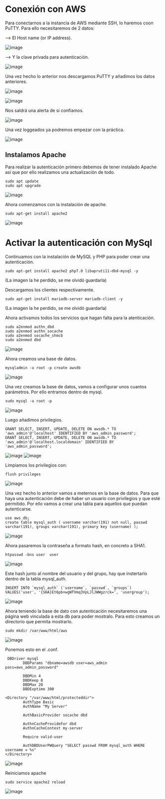# Conexión con AWS
Para conectarnos a la instancia de AWS mediante SSH, lo haremos coon PuTTY. Para ello necesitaremos de 2 datos:

--> El Host name (or IP address).

![image](https://github.com/user-attachments/assets/034caed2-c779-4216-8b01-38dc87c825ed)


--> Y la clave privada para autenticación.

![image](https://github.com/user-attachments/assets/ec2b67da-30ed-474c-ba85-50acbed85175)

Una vez hecho lo anterior nos descargamos PuTTY y añadimos los datos anteriores.

![image](https://github.com/user-attachments/assets/c39a50e5-0a43-49ec-a2f9-5a92c56809d4)

![image](https://github.com/user-attachments/assets/3e3e265a-1e76-4d68-bf0b-98d90b09a355)

Nos saldrá una alerta de si confiamos.

![image](https://github.com/user-attachments/assets/b975bfd4-f581-4118-aaad-a6097e0e6cc2)

Una vez loggeados ya podremos empezar con la práctica.

![image](https://github.com/user-attachments/assets/883654bc-8ac6-4c97-920a-41f62954ae2e)

## Instalamos Apache
Para realizar la autenticación primero debemos de tener instalado Apache así que por ello realizamos una actualización de todo.
```
sudo apt update
sudo apt upgrade
```
![image](https://github.com/user-attachments/assets/91f994dd-9f4f-4650-96fe-b701d0831c2f)

Ahora comenzamos con la instalación de apache.
```
sudo apt-get install apache2
```
![image](https://github.com/user-attachments/assets/1cc62131-026a-444a-b5a3-4f03915f9862)

# Activar la autenticación con MySql
Continuamos con la instalación de MySQL y PHP para poder crear una autenticación.
```
sudo apt-get install apache2 php7.0 libapruti11-dbd-mysql -y
```
(La imagen la he perdido, se me olvidó guardarla)

Descargamos los clientes respectivamente.
```
sudo apt-get install mariadb-server mariadb-client -y
```
(La imagen la he perdido, se me olvidó guardarla)

Ahora activamos todos los servicios que hagan falta para la atenticación.
```
sudo a2enmod authn_dbd
sudo a2enmod authn_socache
sudo a2enmod socache_shmcb
sudo a2enmod dbd
```
![image](https://github.com/user-attachments/assets/3e3b09ec-9041-4604-b7e0-650b21c1bf8f)

Ahora creamos una base de datos.
```
mysqladmin -u root -p create awsdb
```
![image](https://github.com/user-attachments/assets/7eaa8988-805e-4e09-a85f-1ef07842caba)

Una vez creamos la base de datos, vamos a configurar unos cuantos parámetros. Por ello entramos dentro de mysql.
```
sudo mysql -u root -p
```
![image](https://github.com/user-attachments/assets/e991299d-28c2-4747-8a24-62778cbbcffc)

Luego añadimos privilegios.
```
GRANT SELECT, INSERT, UPDATE, DELETE ON awsdb.* TO 'aws_admin'@'localhost' IDENTIFIED BY 'aws_admin_password';
GRANT SELECT, INSERT, UPDATE, DELETE ON awsdb.* TO 'aws_admin'@'localhost.localdomain' IDENTIFIED BY 'aws_admin_password';
```
![image](https://github.com/user-attachments/assets/30e4bf70-486b-46d8-b38f-3ef5cca67ad5)
![image](https://github.com/user-attachments/assets/e9f7e29a-7875-4643-941a-136596467cc0)

Limpiamos los privilegios con:
```
flush privileges
```
![image](https://github.com/user-attachments/assets/3e8c1c27-0a02-419d-aaec-9f3c9ed3e10a)

Una vez hecho lo anterior vamos a meternos en la base de datos. Para que haya una autenticación debe de haber un usuario con privilegios y que esté permitido. Por ello vamos a crear una tabla para aquellos que puedan autenticarse.
```
use aws_db;
create table mysql_auth ( username varchar(191) not null, passwd varchar(191), groups varchar(191), primary key (username) );
```
![image](https://github.com/user-attachments/assets/499142a9-6bd9-40bd-80d4-5f5a852a4ed9)

Ahora pasaremos la contraseña a formato hash, en concreto a SHA1.

```
htpasswd -bns user  user
```
![image](https://github.com/user-attachments/assets/18cdb0ec-c894-4f14-bdc8-0fd2890fdee5)

Este hash junto al nombre del usuario y del grupo, hay que instertarlo dentro de la tabla mysql_auth.
```
INSERT INTO `mysql_auth` (`username`, `passwd`, `groups`) VALUES('user', '{SHA}Et6pb+wgWTVmq3VpLJlJWWgzrck=', 'usergroup');
```
![image](https://github.com/user-attachments/assets/17f20052-3121-4d34-80f2-6219f75e758f)

Ahora teniendo la base de dato con autenticación necesitaremos una página web vinculada a esta db para poder mostralo. Para esto creamos un directorio que permita mostrarlo.
```
sudo mkdir /var/www/html/aws
```
![image](https://github.com/user-attachments/assets/aa3aa633-0aff-431d-8e88-e31085600bbd)

Ponemos esto en el .conf.
```
 DBDriver mysql
        DBDParams "dbname=awsdb user=aws_admin pass=aws_admin_password"

        DBDMin 4
        DBDKeep 8
        DBDMax 20
        DBDExptime 300

<Directory "/var/www/html/protecteddir">
        AuthType Basic
        AuthName "My Server"

        AuthBasicProvider socache dbd

        AuthnCacheProvideFor dbd
        AuthnCacheContext my-server

        Require valid-user

        AuthDBDUserPWQuery "SELECT passwd FROM mysql_auth WHERE username = %s"
</Directory>

```
![image](https://github.com/user-attachments/assets/3db605fd-bb4c-4642-99ea-53379acc7139)


Reiniciamos apache
```
sudo service apache2 reload
```
![image](https://github.com/user-attachments/assets/4caa8a59-b207-4d90-bbfc-5fe5c4efb7b4)

